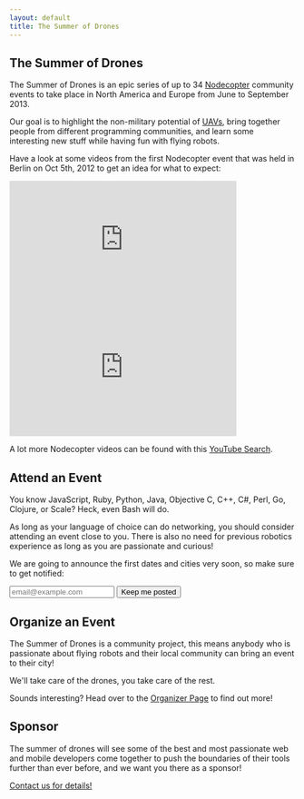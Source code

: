 ```yaml
---
layout: default
title: The Summer of Drones
---
```


## The Summer of Drones

The Summer of Drones is an epic series of up to 34
[Nodecopter](http://nodecopter.com/) community events to take place in North
America and Europe from June to September 2013.

Our goal is to highlight the non-military potential of
[UAVs](http://en.wikipedia.org/wiki/Unmanned_aerial_vehicle), bring together
people from different programming communities, and learn some interesting new
stuff while having fun with flying robots.

Have a look at some videos from the first Nodecopter event that was held in
Berlin on Oct 5th, 2012 to get an idea for what to expect:

<iframe width="400" height="225" src="http://www.youtube.com/embed/gucpgJEJ5b4" frameborder="0"></iframe>
<iframe width="400" height="225" src="http://www.youtube.com/embed/t13jGeBAWrA" frameborder="0"></iframe>

A lot more Nodecopter videos can be found with this [YouTube Search](http://www.youtube.com/results?search_query=nodecopter).

## Attend an Event

You know JavaScript, Ruby, Python, Java, Objective C, C++, C#, Perl, Go, Clojure,
or Scale? Heck, even Bash will do.

As long as your language of choice can do networking, you should consider
attending an event close to you. There is also no need for previous robotics
experience as long as you are passionate and curious!

We are going to announce the first dates and cities very soon, so make sure
to get notified:

<form class="form-search" action="http://nodecopter.createsend.com/t/j/s/irhtuj/" method="post" id="subForm">
  <input class="email" placeholder="email@example.com" type="text" name="cm-irhtuj-irhtuj" id="irhtuj-irhtuj">
  <input class="btn" type="submit" value="Keep me posted">
</form>

## Organize an Event

The Summer of Drones is a community project, this means anybody who is
passionate about flying robots and their local community can bring an event to
their city!

We'll take care of the drones, you take care of the rest.

Sounds interesting? Head over to the [Organizer Page](/organize.html) to find
out more!

## Sponsor

The summer of drones will see some of the best and most passionate web and
mobile developers come together to push the boundaries of their tools further
than ever before, and we want you there as a sponsor!

[Contact us for details!](mailto:sponsor@nodecopter.com)

